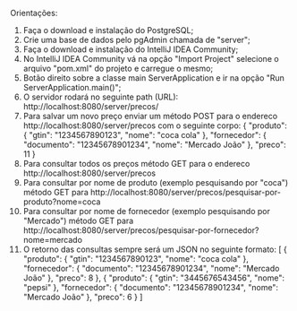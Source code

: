 Orientações:

01. Faça o download e instalação do PostgreSQL;
02. Crie uma base de dados pelo pgAdmin chamada de "server";
03. Faça o download e instalação do IntelliJ IDEA Community;
04. No IntelliJ IDEA Community vá na opção "Import Project" selecione o arquivo "pom.xml" do projeto e carregue o mesmo;
05. Botão direito sobre a classe main ServerApplication e ir na opção "Run ServerApplication.main()";
06. O servidor rodará no seguinte path (URL): http://localhost:8080/server/precos/
07. Para salvar um novo preço enviar um método POST para o endereco http://localhost:8080/server/precos com o seguinte corpo:
{
  "produto": {
    "gtin": "1234567890123",
    "nome": "coca cola"
  },
  "fornecedor": {
    "documento": "12345678901234",
    "nome": "Mercado João"
  },
  "preco": 11
}
08. Para consultar todos os preços método GET para o endereco http://localhost:8080/server/precos
09. Para consultar por nome de produto (exemplo pesquisando por "coca") método GET para http://localhost:8080/server/precos/pesquisar-por-produto?nome=coca
10. Para consultar por nome de fornecedor (exemplo pesquisando por "Mercado") método GET para http://localhost:8080/server/precos/pesquisar-por-fornecedor?nome=mercado
11. O retorno das consultas sempre será um JSON no seguinte formato:
[
  {
    "produto": {
      "gtin": "1234567890123",
      "nome": "coca cola"
    },
    "fornecedor": {
      "documento": "12345678901234",
      "nome": "Mercado João"
    },
    "preco": 8
  },
   {
    "produto": {
      "gtin": "3445676543456",
      "nome": "pepsi"
    },
    "fornecedor": {
      "documento": "12345678901234",
      "nome": "Mercado João"
    },
    "preco": 6
  }
]